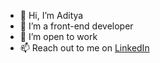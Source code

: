 - 👋 Hi, I’m Aditya
- 👀 I’m a front-end developer
- 💞️ I’m open to work
- 📫 Reach out to me on [LinkedIn](https://www.linkedin.com/in/adk96r/)

<!---
adk96r/adk96r is a ✨ special ✨ repository because its `README.md` (this file) appears on your GitHub profile.
You can click the Preview link to take a look at your changes.
--->
